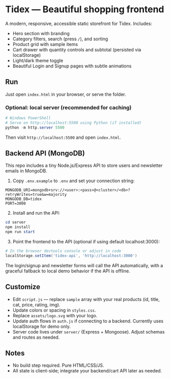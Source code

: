 # Tidex — Beautiful shopping frontend

A modern, responsive, accessible static storefront for Tidex. Includes:

- Hero section with branding
- Category filters, search (press `/`), and sorting
- Product grid with sample items
- Cart drawer with quantity controls and subtotal (persisted via localStorage)
- Light/dark theme toggle
 - Beautiful Login and Signup pages with subtle animations

## Run
Just open `index.html` in your browser, or serve the folder.

### Optional: local server (recommended for caching)

```powershell
# Windows PowerShell
# Serve on http://localhost:5500 using Python (if installed)
python -m http.server 5500
```

Then visit `http://localhost:5500` and open `index.html`.

## Backend API (MongoDB)
This repo includes a tiny Node.js/Express API to store users and newsletter emails in MongoDB.

1) Copy `.env.example` to `.env` and set your connection string:

```
MONGODB_URI=mongodb+srv://<user>:<pass>@<cluster>/<db>?retryWrites=true&w=majority
MONGODB_DB=tidex
PORT=3000
```

2) Install and run the API:

```powershell
cd server
npm install
npm run start
```

3) Point the frontend to the API (optional if using default localhost:3000):

```powershell
# In the browser devtools console or adjust in code
localStorage.setItem('tidex-api', 'http://localhost:3000')
```

The login/signup and newsletter forms will call the API automatically, with a graceful fallback to local demo behavior if the API is offline.

## Customize
- Edit `script.js` — replace `sample` array with your real products (id, title, cat, price, rating, img).
- Update colors or spacing in `styles.css`.
- Replace `assets/logo.svg` with your logo.
 - Update auth flows in `auth.js` if connecting to a backend. Currently uses localStorage for demo only.
 - Server code lives under `server/` (Express + Mongoose). Adjust schemas and routes as needed.

## Notes
- No build step required. Pure HTML/CSS/JS.
- All state is client-side; integrate your backend/cart API later as needed.
